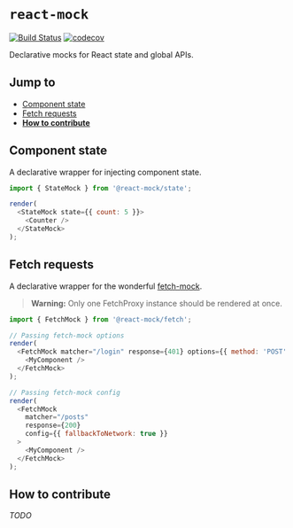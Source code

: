 # `react-mock`

[![Build Status](https://travis-ci.com/skidding/react-mock.svg?branch=master)](https://travis-ci.com/skidding/react-mock) [![codecov](https://codecov.io/gh/skidding/react-mock/branch/master/graph/badge.svg)](https://codecov.io/gh/skidding/react-mock)

Declarative mocks for React state and global APIs.

## Jump to

- [Component state](#component-state)
- [Fetch requests](#fetch-requests)
- **[How to contribute](#how-to-contribute)**

## Component state

A declarative wrapper for injecting component state.

```js
import { StateMock } from '@react-mock/state';

render(
  <StateMock state={{ count: 5 }}>
    <Counter />
  </StateMock>
);
```

## Fetch requests

A declarative wrapper for the wonderful [fetch-mock](http://www.wheresrhys.co.uk/fetch-mock/).

> **Warning:** Only one FetchProxy instance should be rendered at once.

```js
import { FetchMock } from '@react-mock/fetch';

// Passing fetch-mock options
render(
  <FetchMock matcher="/login" response={401} options={{ method: 'POST' }}>
    <MyComponent />
  </FetchMock>
);

// Passing fetch-mock config
render(
  <FetchMock
    matcher="/posts"
    response={200}
    config={{ fallbackToNetwork: true }}
  >
    <MyComponent />
  </FetchMock>
);
```

## How to contribute

_TODO_
